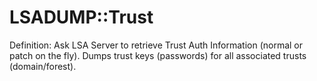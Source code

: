 # LSADUMP::Trust

Definition: Ask LSA Server to retrieve Trust Auth Information (normal or patch on the fly). Dumps trust keys (passwords) for all associated trusts (domain/forest).